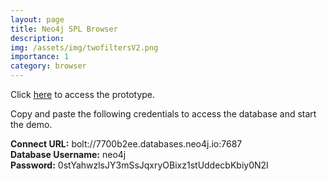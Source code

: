 ```yaml
---
layout: page
title: Neo4j SPL Browser
description:
img: /assets/img/twofiltersV2.png
importance: 1
category: browser
---
```


Click [here](https://toledorafael.github.io/neo4j-browser/) to access the prototype.

Copy and paste the following credentials to access the database and start the demo.

**Connect URL:** bolt://7700b2ee.databases.neo4j.io:7687  
**Database Username:** neo4j  
**Password:** 0stYahwzlsJY3mSsJqxryOBixz1stUddecbKbiy0N2I  

